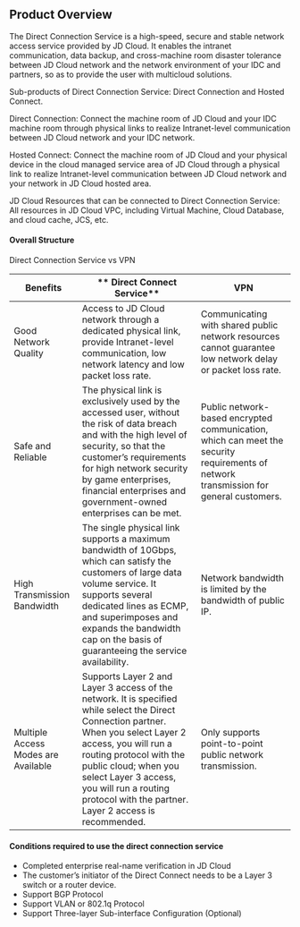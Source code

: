 ## **Product Overview**

The Direct Connection Service is a high-speed, secure and stable network access service provided by JD Cloud. It enables the intranet communication, data backup, and cross-machine room disaster tolerance between JD Cloud network and the network environment of your IDC and partners, so as to provide the user with multicloud solutions.



Sub-products of Direct Connection Service: Direct Connection and Hosted Connect.



Direct Connection: Connect the machine room of JD Cloud and your IDC machine room through physical links to realize Intranet-level communication between JD Cloud network and your IDC network.

Hosted Connect: Connect the machine room of JD Cloud and your physical device in the cloud managed service area of JD Cloud through a physical link to realize Intranet-level communication between JD Cloud network and your network in JD Cloud hosted area.



JD Cloud Resources that can be connected to Direct Connection Service: All resources in JD Cloud VPC, including Virtual Machine, Cloud Database, and cloud cache, JCS, etc.



#### **Overall Structure**

Direct Connection Service vs VPN

| **Benefits**     | ** Direct Connect Service**                                                 | **VPN**                                                    |
| ---------------- | ------------------------------------------------------------ | ---------------------------------------------------------- |
| Good Network Quality       | Access to JD Cloud network through a dedicated physical link, provide Intranet-level communication, low network latency and low packet loss rate. | Communicating with shared public network resources cannot guarantee low network delay or packet loss rate.   |
| Safe and Reliable         | The physical link is exclusively used by the accessed user, without the risk of data breach and with the high level of security, so that the customer’s requirements for high network security by game enterprises, financial enterprises and government-owned enterprises can be met. | Public network-based encrypted communication, which can meet the security requirements of network transmission for general customers. |
| High Transmission Bandwidth       | The single physical link supports a maximum bandwidth of 10Gbps, which can satisfy the customers of large data volume service. It supports several dedicated lines as ECMP, and superimposes and expands the bandwidth cap on the basis of guaranteeing the service availability. | Network bandwidth is limited by the bandwidth of public IP.                               |
| Multiple Access Modes are Available | Supports Layer 2 and Layer 3 access of the network. It is specified while select the Direct Connection partner. When you select Layer 2 access, you will run a routing protocol with the public cloud; when you select Layer 3 access, you will run a routing protocol with the partner. Layer 2 access is recommended. | Only supports point-to-point public network transmission.                                     |



#### **Conditions required to use the direct connection service**

- Completed enterprise real-name verification in JD Cloud
- The customer’s initiator of the Direct Connect needs to be a Layer 3 switch or a router device.
- Support BGP Protocol
- Support VLAN or 802.1q Protocol
- Support Three-layer Sub-interface Configuration (Optional)

